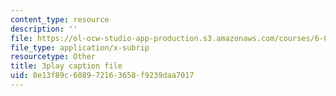 ```yaml
---
content_type: resource
description: ''
file: https://ol-ocw-studio-app-production.s3.amazonaws.com/courses/6-006-introduction-to-algorithms-fall-2011/0e13f89c608972163658f9239daa7017_P7frcB_-g4w.srt
file_type: application/x-subrip
resourcetype: Other
title: 3play caption file
uid: 0e13f89c-6089-7216-3658-f9239daa7017
---
```

